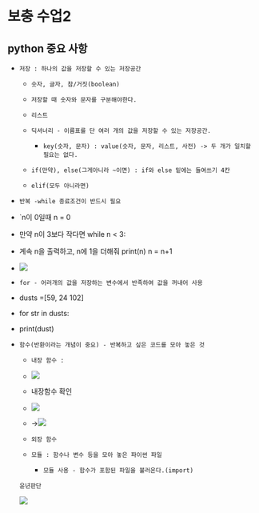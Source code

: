 # 보충 수업2

## python 중요 사항

- `저장 : 하나의 값을 저장할 수 있는 저장공간`
  
  * `숫자, 글자, 참/거짓(boolean)`
  
  * `저장할 때 숫자와 문자를 구분해야한다.`
  
  * `리스트`
  
  * `딕셔너리 - 이름표를 단 여러 개의 값을 저장할 수 있는 저장공간.`
    
    * `key(숫자, 문자) : value(숫자, 문자, 리스트, 사전) -> 두 개가 일치할 필요는 없다.`
  
  * `if(만약), else(그게아니라 ~이면) : if와 else 밑에는 들여쓰기 4칸`
  
  * `elif(모두 아니라면)`
  
  

-  `반복 -while 종료조건이 반드시 필요`
  
  * `n이 0일때   n = 0
  
  * 만약 n이 3보다 작다면 while n < 3:
  
  * 계속 n을 출력하고, n에 1을 더해줘 print(n) n = n+1
  
  * ![](C:\Users\seonghun\AppData\Roaming\marktext\images\2022-07-20-19-11-31-image.png)

-  `for - 어러개의 값을 저장하는 변수에서 반족하여 값을 꺼내어 사용`
  
  * dusts =[59, 24 102]
  
  * for str in dusts:
  
  * print(dust)

- `함수(반환이라는 개념이 중요) - 반복하고 싶은 코드를 모아 놓은 것`
  
  * `내장 함수 : `
  
  * ![](C:\Users\seonghun\AppData\Roaming\marktext\images\2022-07-20-19-12-05-image.png)
  
  * 내장함수 확인
  
  * ![](보충%20수업2assets/2022-07-20-20-06-38-image.png)
  
  * ->![](보충%20수업2assets/2022-07-20-20-07-29-image.png)
  
  * `외장 함수`
  
  * `모듈 : 함수나 변수 등을 모아 놓은 파이썬 파일`
    
    * `모듈 사용 - 함수가 포함된 파일을 불러온다.(import)`
  
  `윤년판단`
  
  ![](보충%20수업2assets/2022-07-20-20-08-35-image.png)


